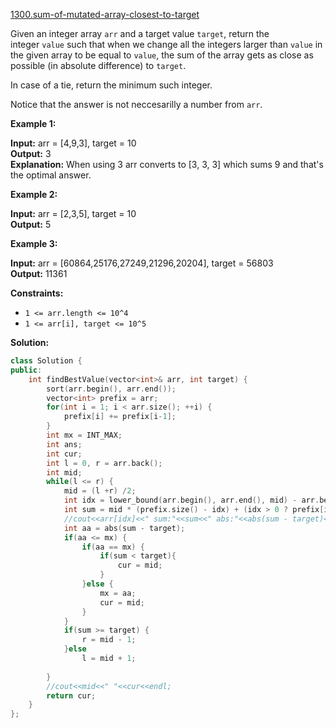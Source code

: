 [1300.sum-of-mutated-array-closest-to-target](https://leetcode.com/problems/sum-of-mutated-array-closest-to-target/)  

Given an integer array `arr` and a target value `target`, return the integer `value` such that when we change all the integers larger than `value` in the given array to be equal to `value`, the sum of the array gets as close as possible (in absolute difference) to `target`.

In case of a tie, return the minimum such integer.

Notice that the answer is not neccesarilly a number from `arr`.

**Example 1:**

  
**Input:** arr = \[4,9,3\], target = 10  
**Output:** 3  
**Explanation:** When using 3 arr converts to \[3, 3, 3\] which sums 9 and that's the optimal answer.  

**Example 2:**

  
**Input:** arr = \[2,3,5\], target = 10  
**Output:** 5  

**Example 3:**

  
**Input:** arr = \[60864,25176,27249,21296,20204\], target = 56803  
**Output:** 11361  

**Constraints:**

*   `1 <= arr.length <= 10^4`
*   `1 <= arr[i], target <= 10^5`  



**Solution:**  

```cpp
class Solution {
public:
    int findBestValue(vector<int>& arr, int target) {
        sort(arr.begin(), arr.end());
        vector<int> prefix = arr;
        for(int i = 1; i < arr.size(); ++i) {
            prefix[i] += prefix[i-1];
        }
        int mx = INT_MAX;
        int ans;
        int cur;
        int l = 0, r = arr.back();
        int mid;
        while(l <= r) {
            mid = (l +r) /2;
            int idx = lower_bound(arr.begin(), arr.end(), mid) - arr.begin();
            int sum = mid * (prefix.size() - idx) + (idx > 0 ? prefix[idx - 1] : 0);
            //cout<<arr[idx]<<" sum:"<<sum<<" abs:"<<abs(sum - target)<<endl;
            int aa = abs(sum - target);
            if(aa <= mx) {
                if(aa == mx) {
                    if(sum < target){
                        cur = mid;
                    }
                }else {
                    mx = aa;
                    cur = mid;
                }
            }
            if(sum >= target) {
                r = mid - 1;
            }else
                l = mid + 1;
                
        }
        //cout<<mid<<" "<<cur<<endl;
        return cur;
    }
};
```
      